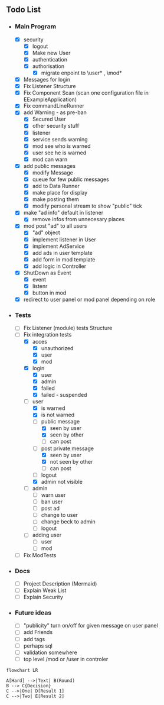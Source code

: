 
## Todo List
 
- ###  Main Program
  - [x] security
    - [x] logout
    - [x] Make new User
    - [x] authentication
    - [x] authorisation
        - [x] migrate enpoint to \user\* , \mod\*
  - [x] Messages for login
  - [x] Fix Listener Structure
  - [x] Fix Component Scan (scan one configuration file in EExampleApplication)
  - [x] Fix commandLineRunner
  - [x] add Warning - as pre-ban
    - [x] Secured User
    - [x] other security stuff
    - [x] listener
    - [x] service sends warning
    - [x] mod see who is warned
    - [x] user see he is warned
    - [x] mod can warn
  - [x] add public messages
    - [x] modify Message
    - [x] queue for few public messages
    - [x] add to Data Runner
    - [x] make place for display
    - [x] make posting them
    - [x] modify personal stream to show "public" tick
  - [x] make "ad info" default in listener
    - [x] remove infos from unnecesary places
  - [x] mod post "ad" to all users    
    - [x] "ad" object
    - [x] implement listener in User
    - [x] implement AdService
    - [x] add ads in user template
    - [x] add form in mod template
    - [x] add logic in Controller
  - [x] ShutDown as Event
    - [x] event
    - [x] listenr
    - [x] button in mod
 
  - [x] redirect to user panel or mod panel depending on role  
    
- ### Tests
  - [ ] Fix Listener (module) tests Structure
  - [ ] Fix integration tests
    - [x] acces
        - [x] unauthorized
        - [x] user
        - [x] mod
    - [x] login
        - [x] user
        - [x] admin
        - [x] failed
        - [x] failed - suspended
    - [ ] user
        - [x] is warned
        - [x] is not warned
        - [ ] public message
            - [x] seen by user
            - [x] seen by other
            - [ ] can post
        - [ ] post private message
            - [x] seen by user
            - [x] not seen by other
            - [ ] can post
        - [ ] logout
        - [x] admin not visible
    - [ ] admin
        - [ ] warn user
        - [ ] ban user
        - [ ] post ad
        - [ ] change to user
        - [ ] change beck to admin
        - [ ] logout
    - [ ] adding user
        - [ ] user
        - [ ] mod
  - [ ] Fix ModTests
- ### Docs
  - [ ] Project Description (Mermaid)
  - [ ] Explain Weak List
  - [ ] Explain Security
- ### Future ideas
  - [ ] "publicity" turn on/off for given message on user panel
  - [ ] add Friends
  - [ ] add tags
  - [ ] perhaps sql
  - [ ] validation somewhere
  - [ ] top level /mod or /user in controler
```mermaid
flowchart LR

A[Hard] -->|Text| B(Round)
B --> C{Decision}
C -->|One| D[Result 1]
C -->|Two| E[Result 2]
```

